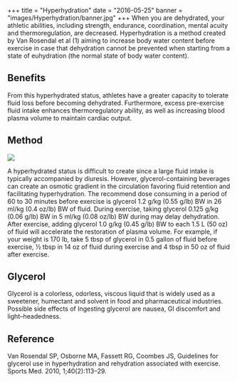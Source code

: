 +++
title  = "Hyperhydration"
date   = "2016-05-25"
banner = "images/Hyperhydration/banner.jpg"
+++
﻿When you are dehydrated, your athletic abilities, including strength, endurance, coordination, mental acuity and thermoregulation, are decreased. Hyperhydration is a method created by Van Rosendal et al (1) aiming to increase body water content before exercise in case that dehydration cannot be prevented when starting from a state of euhydration (the normal state of body water content). 


## Benefits


From this hyperhydrated status, athletes have a greater capacity to tolerate fluid loss before becoming dehydrated. Furthermore, excess pre-exercise fluid intake enhances thermoregulatory ability, as well as increasing blood plasma volume to maintain cardiac output. 


## Method


![](/images/Hyperhydration/dehydratedShishito.jpg)


A hyperhydrated status is difficult to create since a large fluid intake is typically accompanied by diuresis. However, glycerol-containing beverages can create an osmotic gradient in the circulation favoring fluid retention and facilitating hyperhydration. The recommend dose consuming in a period of 60 to 30 minutes before exercise is glycerol 1.2 g/kg (0.55 g/lb) BW in 26 ml/kg (0.4 oz/lb) BW of fluid. During exercise, taking glycerol 0.125 g/kg (0.06 g/lb) BW in 5 ml/kg (0.08 oz/lb) BW during may delay dehydration. After exercise, adding glycerol 1.0 g/kg (0.45 g/lb) BW to each 1.5 L (50 oz) of fluid will accelerate the restoration of plasma volume. For example, if your weight is 170 lb, take 5 tbsp of glycerol in 0.5 gallon of fluid before exercise, ½ tbsp in 14 oz of fluid during exercise and 4 tbsp in 50 oz of fluid after exercise. 


## Glycerol


Glycerol is a colorless, odorless, viscous liquid that is widely used as a sweetener, humectant and solvent in food and pharmaceutical industries. Possible side effects of 
Ingesting glycerol are nausea, GI discomfort and light–headedness.


## Reference


Van Rosendal SP, Osborne MA, Fassett RG, Coombes JS, Guidelines for glycerol use in hyperhydration and rehydration associated with exercise. Sports Med. 2010, 1;40(2):113–29.

